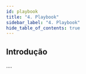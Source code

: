 ```yaml
---
id: playbook
title: "4. Playbook"
sidebar_label: "4. Playbook"
hide_table_of_contents: true
---
```


## Introdução

....